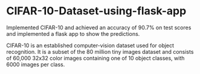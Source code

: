 # CIFAR-10-Dataset-using-flask-app
Implemented CIFAR-10 and achieved an accuracy of 90.7% on test scores and implemented a flask app to show the predictions.

CIFAR-10  is an established computer-vision dataset used for object recognition. It is a subset of the 80 million tiny images dataset and consists of 60,000 32x32 color images containing one of 10 object classes, with 6000 images per class. 
